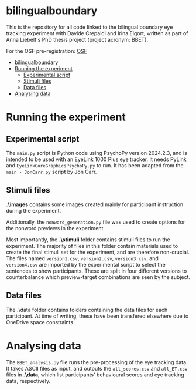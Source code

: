 # bilingualboundary
This is the repository for all code linked to the bilingual boundary eye tracking experiment with Davide Crepaldi and Irina Elgort, written as part of Anna Liebelt's PhD thesis project (project acronym: BBET).

For the OSF pre-registration: <a href="https://osf.io/hpmtu">OSF</a>

- [bilingualboundary](#bilingualboundary)
- [Running the experiment](#running-the-experiment)
  - [Experimental script](#experimental-script)
  - [Stimuli files](#stimuli-files)
  - [Data files](#data-files)
- [Analysing data](#analysing-data)

# Running the experiment
## Experimental script
The `main.py` script is Python code using PsychoPy version 2024.2.3, and is intended to be used with an EyeLink 1000 Plus eye tracker. It needs PyLink and `EyeLinkCoreGraphicsPsychoPy.py` to run. It has been adapted from the `main - JonCarr.py` script by Jon Carr.

## Stimuli files
**.\images** contains some images created mainly for participant instruction during the experiment.

Additionally, the `nonword_generation.py` file was used to create options for the nonword previews in the experiment.

Most importantly, the **.\stimuli** folder contains stimuli files to run the experiment. The majority of files in this folder contain materials used to create the final stimuli set for the experiment, and are therefore non-crucial. The files named `version1.csv`, `version2.csv`, `version3.csv`, and `version4.csv` are imported by the experimental script to select the sentences to show participants. These are split in four different versions to counterbalance which preview-target combinations are seen by the subject.

## Data files
The .\data folder contains folders containing the data files for each participant. At time of writing, these have been transfered elsewhere due to OneDrive space constraints.

# Analysing data
The `BBET_analysis.py` file runs the pre-processing of the eye tracking data. It takes ASCII files as input, and outputs the `all_scores.csv` and  `all_ET.csv` files in **.\data**, which list participants' behavioural scores and eye tracking data, respectively.